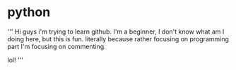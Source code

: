 # python
'''
Hi guys i'm trying to learn github. I'm a beginner, I don't know what am I doing here, but this is fun. literally because rather focusing on programming part I'm focusing on commenting.

lol!
'''
